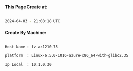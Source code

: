 
   
#### This Page Create at:

```bash

2024-04-03 - 21:08:18 UTC

```

#### Create By Machine:

```bash

Host Name : fv-az1210-75

platform  : Linux-6.5.0-1016-azure-x86_64-with-glibc2.35

Ip Local  : 10.1.0.30

```

